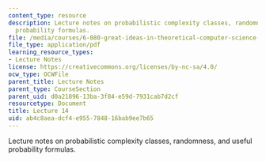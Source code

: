 ```yaml
---
content_type: resource
description: Lecture notes on probabilistic complexity classes, randomness, and useful
  probability formulas.
file: /media/courses/6-080-great-ideas-in-theoretical-computer-science-spring-2008/ab4c8aeadcf4e955784816bab9ee7b65_lec14.pdf
file_type: application/pdf
learning_resource_types:
- Lecture Notes
license: https://creativecommons.org/licenses/by-nc-sa/4.0/
ocw_type: OCWFile
parent_title: Lecture Notes
parent_type: CourseSection
parent_uid: d0a21896-13ba-3f84-e59d-7931cab7d2cf
resourcetype: Document
title: Lecture 14
uid: ab4c8aea-dcf4-e955-7848-16bab9ee7b65
---
```

Lecture notes on probabilistic complexity classes, randomness, and useful probability formulas.